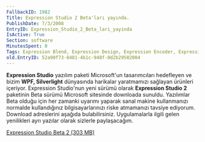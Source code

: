 ```yaml
---
FallbackID: 1982
Title: Expression Studio 2 Beta'ları yayında.
PublishDate: 7/3/2008
EntryID: Expression_Studio_2_Beta_lari_yayinda
IsActive: True
Section: software
MinutesSpent: 0
Tags: Expression Blend, Expression Design, Expression Encoder, Expression Media, Expression Studio, Expression Web
old.EntryID: 52a90f73-8481-4b1c-948f-0d2b29502004
---
```

**Expression Studio** yazılım paketi Microsoft'un tasarımcıları
hedefleyen ve bizim **WPF, Silverlight** dünyasında harikalar
yaratmamızı sağlayan ürünleri içeriyor. Expression Studio'nun yeni
sürümü olarak **Expression Studio 2** paketinin Beta sürümü Microsoft
sitesinde downloada sunuldu. Yazılımlar Beta olduğu için her zamanki
uyarımı yaparak sanal makine kullanmanızı normalde kullandığınız
bilgisayarlarınızı riske atmamanızı tavsiye ediyorum. Download
adreslerini aşağıda bulabilirsiniz. Uygulamalarla ilgili gelen
yenilikleri ayrı yazılar olarak sizlerle paylaşacağım.

[Expression Studio Beta 2 (303
MB)](http://www.microsoft.com/downloads/details.aspx?FamilyId=BBE5A30B-E95E-4B0D-A7C6-6367CDD2A9EF&displaylang=en)


